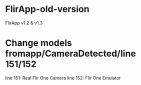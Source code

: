 # FlirApp-old-version
FlirApp v1.2 &amp; v1.3

# Change models fromapp/CameraDetected/line 151/152
line 151: Real Flir One Camera
line 152: Flir One Emulator
